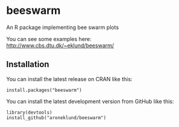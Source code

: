 beeswarm
========

An R package implementing bee swarm plots


You can see some examples here:
http://www.cbs.dtu.dk/~eklund/beeswarm/


Installation
------------

You can install the latest release on CRAN like this:

	install.packages("beeswarm")


You can install the latest development version from GitHub like this:

	library(devtools)
	install_github("aroneklund/beeswarm")
